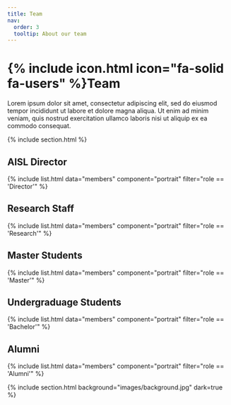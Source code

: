 ```yaml
---
title: Team
nav:
  order: 3
  tooltip: About our team
---
```


# {% include icon.html icon="fa-solid fa-users" %}Team

Lorem ipsum dolor sit amet, consectetur adipiscing elit, sed do eiusmod tempor
incididunt ut labore et dolore magna aliqua. Ut enim ad minim veniam, quis
nostrud exercitation ullamco laboris nisi ut aliquip ex ea commodo consequat.

{% include section.html %}

## AISL Director
{% include list.html data="members" component="portrait" filter="role == 'Director'" %}

## Research Staff
{% include list.html data="members" component="portrait" filter="role == 'Research'" %}

## Master Students
{% include list.html data="members" component="portrait" filter="role == 'Master'" %}

## Undergraduage Students
{% include list.html data="members" component="portrait" filter="role == 'Bachelor'" %}

## Alumni
{% include list.html data="members" component="portrait" filter="role == 'Alumni'" %}

{% include section.html background="images/background.jpg" dark=true %}

<!-- Lorem ipsum dolor sit amet, consectetur adipiscing elit, sed do eiusmod tempor
incididunt ut labore et dolore magna aliqua. Ut enim ad minim veniam, quis
nostrud exercitation ullamco laboris nisi ut aliquip ex ea commodo consequat.

{% include section.html %}

{% capture content %}

{% include figure.html image="images/photo.jpg" %}
{% include figure.html image="images/photo.jpg" %}
{% include figure.html image="images/photo.jpg" %}

{% endcapture %}

{% include grid.html style="square" content=content %} -->